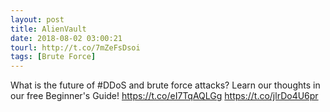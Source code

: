 ```yaml
---
layout: post
title: AlienVault
date: 2018-08-02 03:00:21
tourl: http://t.co/7mZeFsDsoi
tags: [Brute Force]
---
```

What is the future of #DDoS and brute force attacks? Learn our thoughts in our free Beginner's Guide! https://t.co/eI7TqAQLGg https://t.co/jlrDo4U6pr